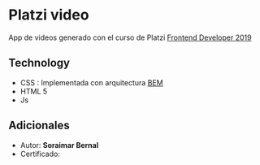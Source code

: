 # Platzi video

App de videos generado con el curso de Platzi [Frontend Developer 2019](https://platzi.com/clases/frontend-developer-2019/)


## Technology
* CSS : Implementada con arquitectura [BEM](https://9elements.com/bem-cheat-sheet/) 
* HTML 5
* Js

## Adicionales

- Autor: **Soraimar Bernal**
- Certificado: 

